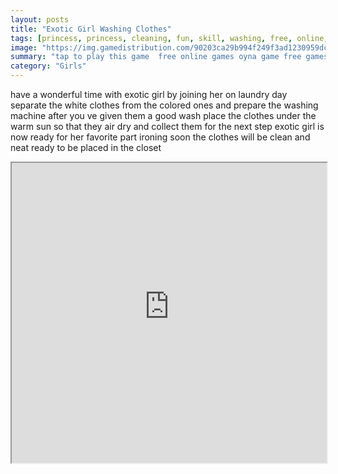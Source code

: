 ```yaml
---
layout: posts
title: "Exotic Girl Washing Clothes"
tags: [princess, princess, cleaning, fun, skill, washing, free, online, games, oyna, game, free, games, play, play, games]
image: "https://img.gamedistribution.com/90203ca29b994f249f3ad1230959dc4c.jpg"
summary: "tap to play this game  free online games oyna game free games play play games"
category: "Girls"
---
```


have a wonderful time with exotic girl by joining her on laundry day separate the white clothes from the colored ones and prepare the washing machine after you ve given them a good wash place the clothes under the warm sun so that they air dry and collect them for the next step exotic girl is now ready for her favorite part ironing soon the clothes will be clean and neat ready to be placed in the closet

<iframe width="100%" height="480px;" src="https://html5.gamedistribution.com/90203ca29b994f249f3ad1230959dc4c/"></iframe>